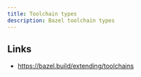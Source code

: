 ```yaml
---
title: Toolchain types
description: Bazel toolchain types
---
```


## Links

- https://bazel.build/extending/toolchains
